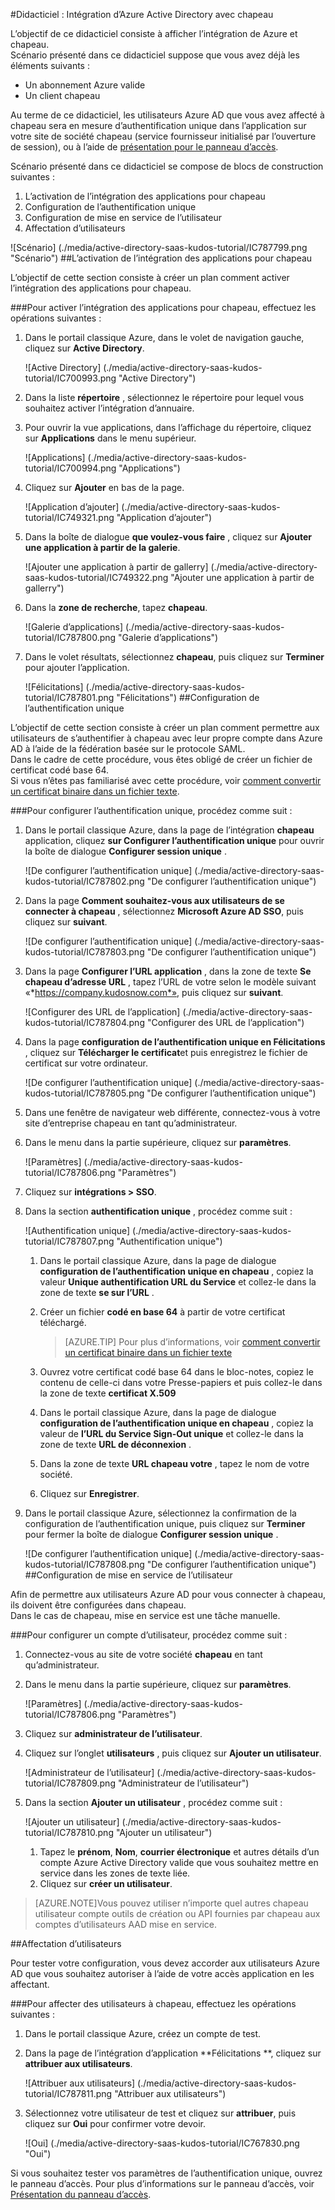 <properties 
    pageTitle="Didacticiel : Intégration d’Azure Active Directory avec chapeau | Microsoft Azure" 
    description="Découvrez comment utiliser chapeau avec Azure Active Directory pour activer l’authentification unique, la mise en service automatisé et bien plus encore !" 
    services="active-directory" 
    authors="jeevansd"  
    documentationCenter="na" 
    manager="femila"/>
<tags 
    ms.service="active-directory" 
    ms.devlang="na" 
    ms.topic="article" 
    ms.tgt_pltfrm="na" 
    ms.workload="identity" 
    ms.date="09/29/2016" 
    ms.author="jeedes" />

#<a name="tutorial-azure-active-directory-integration-with-kudos"></a>Didacticiel : Intégration d’Azure Active Directory avec chapeau
  
L’objectif de ce didacticiel consiste à afficher l’intégration de Azure et chapeau.  
Scénario présenté dans ce didacticiel suppose que vous avez déjà les éléments suivants :

-   Un abonnement Azure valide
-   Un client chapeau
  
Au terme de ce didacticiel, les utilisateurs Azure AD que vous avez affecté à chapeau sera en mesure d’authentification unique dans l’application sur votre site de société chapeau (service fournisseur initialisé par l’ouverture de session), ou à l’aide de [présentation pour le panneau d’accès](active-directory-saas-access-panel-introduction.md).
  
Scénario présenté dans ce didacticiel se compose de blocs de construction suivantes :

1.  L’activation de l’intégration des applications pour chapeau
2.  Configuration de l’authentification unique
3.  Configuration de mise en service de l’utilisateur
4.  Affectation d’utilisateurs

![Scénario] (./media/active-directory-saas-kudos-tutorial/IC787799.png "Scénario")
##<a name="enabling-the-application-integration-for-kudos"></a>L’activation de l’intégration des applications pour chapeau
  
L’objectif de cette section consiste à créer un plan comment activer l’intégration des applications pour chapeau.

###<a name="to-enable-the-application-integration-for-kudos-perform-the-following-steps"></a>Pour activer l’intégration des applications pour chapeau, effectuez les opérations suivantes :

1.  Dans le portail classique Azure, dans le volet de navigation gauche, cliquez sur **Active Directory**.

    ![Active Directory] (./media/active-directory-saas-kudos-tutorial/IC700993.png "Active Directory")

2.  Dans la liste **répertoire** , sélectionnez le répertoire pour lequel vous souhaitez activer l’intégration d’annuaire.

3.  Pour ouvrir la vue applications, dans l’affichage du répertoire, cliquez sur **Applications** dans le menu supérieur.

    ![Applications] (./media/active-directory-saas-kudos-tutorial/IC700994.png "Applications")

4.  Cliquez sur **Ajouter** en bas de la page.

    ![Application d’ajouter] (./media/active-directory-saas-kudos-tutorial/IC749321.png "Application d’ajouter")

5.  Dans la boîte de dialogue **que voulez-vous faire** , cliquez sur **Ajouter une application à partir de la galerie**.

    ![Ajouter une application à partir de gallerry] (./media/active-directory-saas-kudos-tutorial/IC749322.png "Ajouter une application à partir de gallerry")

6.  Dans la **zone de recherche**, tapez **chapeau**.

    ![Galerie d’applications] (./media/active-directory-saas-kudos-tutorial/IC787800.png "Galerie d’applications")

7.  Dans le volet résultats, sélectionnez **chapeau**, puis cliquez sur **Terminer** pour ajouter l’application.

    ![Félicitations] (./media/active-directory-saas-kudos-tutorial/IC787801.png "Félicitations")
##<a name="configuring-single-sign-on"></a>Configuration de l’authentification unique
  
L’objectif de cette section consiste à créer un plan comment permettre aux utilisateurs de s’authentifier à chapeau avec leur propre compte dans Azure AD à l’aide de la fédération basée sur le protocole SAML.  
Dans le cadre de cette procédure, vous êtes obligé de créer un fichier de certificat codé base 64.  
Si vous n’êtes pas familiarisé avec cette procédure, voir [comment convertir un certificat binaire dans un fichier texte](http://youtu.be/PlgrzUZ-Y1o).

###<a name="to-configure-single-sign-on-perform-the-following-steps"></a>Pour configurer l’authentification unique, procédez comme suit :

1.  Dans le portail classique Azure, dans la page de l’intégration **chapeau** application, cliquez **sur Configurer l’authentification unique** pour ouvrir la boîte de dialogue **Configurer session unique** .

    ![De configurer l’authentification unique] (./media/active-directory-saas-kudos-tutorial/IC787802.png "De configurer l’authentification unique")

2.  Dans la page **Comment souhaitez-vous aux utilisateurs de se connecter à chapeau** , sélectionnez **Microsoft Azure AD SSO**, puis cliquez sur **suivant**.

    ![De configurer l’authentification unique] (./media/active-directory-saas-kudos-tutorial/IC787803.png "De configurer l’authentification unique")

3.  Dans la page **Configurer l’URL application** , dans la zone de texte **Se chapeau d’adresse URL** , tapez l’URL de votre selon le modèle suivant «*https://company.kudosnow.com*», puis cliquez sur **suivant**.

    ![Configurer des URL de l’application] (./media/active-directory-saas-kudos-tutorial/IC787804.png "Configurer des URL de l’application")

4.  Dans la page **configuration de l’authentification unique en Félicitations** , cliquez sur **Télécharger le certificat**et puis enregistrez le fichier de certificat sur votre ordinateur.

    ![De configurer l’authentification unique] (./media/active-directory-saas-kudos-tutorial/IC787805.png "De configurer l’authentification unique")

5.  Dans une fenêtre de navigateur web différente, connectez-vous à votre site d’entreprise chapeau en tant qu’administrateur.

6.  Dans le menu dans la partie supérieure, cliquez sur **paramètres**.

    ![Paramètres] (./media/active-directory-saas-kudos-tutorial/IC787806.png "Paramètres")

7.  Cliquez sur **intégrations \> SSO**.

8.  Dans la section **authentification unique** , procédez comme suit :

    ![Authentification unique] (./media/active-directory-saas-kudos-tutorial/IC787807.png "Authentification unique")

    1.  Dans le portail classique Azure, dans la page de dialogue **configuration de l’authentification unique en chapeau** , copiez la valeur **Unique authentification URL du Service** et collez-le dans la zone de texte **se sur l’URL** .
    2.  Créer un fichier **codé en base 64** à partir de votre certificat téléchargé.  

        >[AZURE.TIP]
        Pour plus d’informations, voir [comment convertir un certificat binaire dans un fichier texte](http://youtu.be/PlgrzUZ-Y1o)

    3.  Ouvrez votre certificat codé base 64 dans le bloc-notes, copiez le contenu de celle-ci dans votre Presse-papiers et puis collez-le dans la zone de texte **certificat X.509**
    4.  Dans le portail classique Azure, dans la page de dialogue **configuration de l’authentification unique en chapeau** , copiez la valeur de **l’URL du Service Sign-Out unique** et collez-le dans la zone de texte **URL de déconnexion** .
    5.  Dans la zone de texte **URL chapeau votre** , tapez le nom de votre société.
    6.  Cliquez sur **Enregistrer**.

9.  Dans le portail classique Azure, sélectionnez la confirmation de la configuration de l’authentification unique, puis cliquez sur **Terminer** pour fermer la boîte de dialogue **Configurer session unique** .

    ![De configurer l’authentification unique] (./media/active-directory-saas-kudos-tutorial/IC787808.png "De configurer l’authentification unique")
##<a name="configuring-user-provisioning"></a>Configuration de mise en service de l’utilisateur
  
Afin de permettre aux utilisateurs Azure AD pour vous connecter à chapeau, ils doivent être configurées dans chapeau.  
Dans le cas de chapeau, mise en service est une tâche manuelle.

###<a name="to-provision-a-user-accounts-perform-the-following-steps"></a>Pour configurer un compte d’utilisateur, procédez comme suit :

1.  Connectez-vous au site de votre société **chapeau** en tant qu’administrateur.

2.  Dans le menu dans la partie supérieure, cliquez sur **paramètres**.

    ![Paramètres] (./media/active-directory-saas-kudos-tutorial/IC787806.png "Paramètres")

3.  Cliquez sur **administrateur de l’utilisateur**.

4.  Cliquez sur l’onglet **utilisateurs** , puis cliquez sur **Ajouter un utilisateur**.

    ![Administrateur de l’utilisateur] (./media/active-directory-saas-kudos-tutorial/IC787809.png "Administrateur de l’utilisateur")

5.  Dans la section **Ajouter un utilisateur** , procédez comme suit :

    ![Ajouter un utilisateur] (./media/active-directory-saas-kudos-tutorial/IC787810.png "Ajouter un utilisateur")

    1.  Tapez le **prénom**, **Nom**, **courrier électronique** et autres détails d’un compte Azure Active Directory valide que vous souhaitez mettre en service dans les zones de texte liée.
    2.  Cliquez sur **créer un utilisateur**.

>[AZURE.NOTE]Vous pouvez utiliser n’importe quel autres chapeau utilisateur compte outils de création ou API fournies par chapeau aux comptes d’utilisateurs AAD mise en service.

##<a name="assigning-users"></a>Affectation d’utilisateurs
  
Pour tester votre configuration, vous devez accorder aux utilisateurs Azure AD que vous souhaitez autoriser à l’aide de votre accès application en les affectant.

###<a name="to-assign-users-to-kudos-perform-the-following-steps"></a>Pour affecter des utilisateurs à chapeau, effectuez les opérations suivantes :

1.  Dans le portail classique Azure, créez un compte de test.

2.  Dans la page de l’intégration d’application **Félicitations **, cliquez sur **attribuer aux utilisateurs**.

    ![Attribuer aux utilisateurs] (./media/active-directory-saas-kudos-tutorial/IC787811.png "Attribuer aux utilisateurs")

3.  Sélectionnez votre utilisateur de test et cliquez sur **attribuer**, puis cliquez sur **Oui** pour confirmer votre devoir.

    ![Oui] (./media/active-directory-saas-kudos-tutorial/IC767830.png "Oui")
  
Si vous souhaitez tester vos paramètres de l’authentification unique, ouvrez le panneau d’accès. Pour plus d’informations sur le panneau d’accès, voir [Présentation du panneau d’accès](active-directory-saas-access-panel-introduction.md).